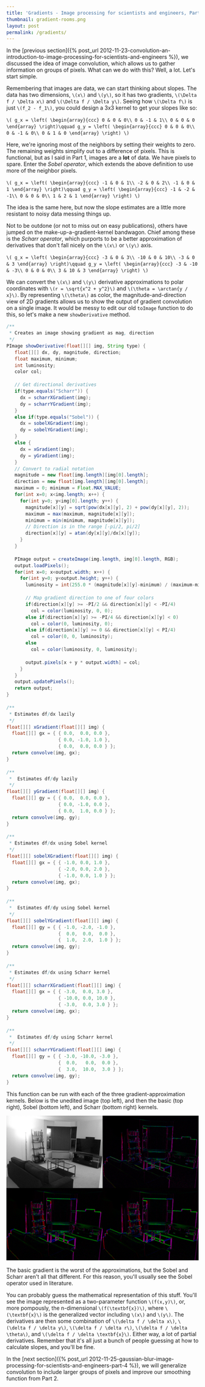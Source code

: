 ```yaml
---
title: 'Gradients - Image processing for scientists and engineers, Part 3'
thumbnail: gradient-rooms.png
layout: post
permalink: /gradients/
---
```


In the [previous section]({% post_url 2012-11-23-convolution-an-introduction-to-image-processing-for-scientists-and-engineers %}),
we discussed the idea of image convolution, which
allows us to gather information on groups of pixels. What can we do with this?
Well, a lot. Let's start simple.

Remembering that images are data, we can start thinking about slopes. The data
has two dimensions, `\(x\)` and `\(y\)`, so it has two gradients,
`\(\Delta f / \Delta x\)` and `\(\Delta f / \Delta y\)`. Seeing how
`\(\Delta f\)` is just `\(f_2 - f_1\)`, you could design a 3x3 kernel to get
your slopes like so:

`\(
g_x = \left( \begin{array}{ccc}
0 & 0 & 0\\
0 & -1 & 1\\
0 & 0 & 0
\end{array} \right)\qquad
g_y = \left( \begin{array}{ccc}
0 & 0 & 0\\
0 & -1 & 0\\
0 & 1 & 0
\end{array} \right)
\)`

Here, we're ignoring most of the neighbors by setting their weights to zero. The
remaining weights simplify out to a difference of pixels. This is functional, but
as I said in Part 1, images are a **lot** of data. We have pixels to spare. Enter
the *Sobel operator*, which extends the above definition to use more of the
neighbor pixels.

`\(
g_x = \left( \begin{array}{ccc}
-1 & 0 & 1\\
-2 & 0 & 2\\
-1 & 0 & 1
\end{array} \right)\qquad
g_y = \left( \begin{array}{ccc}
-1 & -2 & -1\\
0 & 0 & 0\\
1 & 2 & 1
\end{array} \right)
\)`

The idea is the same here, but now the slope estimates are a little more resistant
to noisy data messing things up.

Not to be outdone (or not to miss out on easy publications), others have jumped
on the make-up-a-gradient-kernel bandwagon. Chief among these is the *Scharr operator*,
which purports to be a better approximation of derivatives that don't fall nicely
on the `\(x\)` or `\(y\)` axis.

`\(
g_x = \left( \begin{array}{ccc}
-3 & 0 & 3\\
-10 & 0 & 10\\
-3 & 0 & 3
\end{array} \right)\qquad
g_y = \left( \begin{array}{ccc}
-3 & -10 & -3\\
0 & 0 & 0\\
3 & 10 & 3
\end{array} \right)
\)`

We can convert the `\(x\)` and `\(y\)` derivative approximations to polar
coordinates with `\(r = \sqrt{x^2 + y^2}\)` and `\(\theta = \arctan{y / x}\)`.
By representing `\(\theta\)` as color, the magnitude-and-direction view of 2D
gradients allows us to show the output of gradient convolution on a single image.
It would be messy to edit our old `toImage` function to do this, so let's make a
new `showDerivative` method.

```java
/**
 * Creates an image showing gradient as mag, direction
 */
PImage showDerivative(float[][] img, String type) {
   float[][] dx, dy, magnitude, direction;
   float maximum, minimum;
   int luminosity;
   color col;

   // Get directional derivatives
   if(type.equals("Scharr")) {
     dx = scharrXGradient(img);
     dy = scharrYGradient(img);
   }
   else if(type.equals("Sobel")) {
     dx = sobelXGradient(img);
     dy = sobelYGradient(img);
   }
   else {
     dx = xGradient(img);
     dy = yGradient(img);
   }
   // Convert to radial notation
   magnitude = new float[img.length][img[0].length];
   direction = new float[img.length][img[0].length];
   maximum = 0; minimum = Float.MAX_VALUE;
   for(int x=0; x<img.length; x++) {
     for(int y=0; y<img[0].length; y++) {
       magnitude[x][y] = sqrt(pow(dx[x][y], 2) + pow(dy[x][y], 2));
       maximum = max(maximum, magnitude[x][y]);
       minimum = min(minimum, magnitude[x][y]);
       // Direction is in the range [-pi/2, pi/2]
       direction[x][y] = atan(dy[x][y]/dx[x][y]);
     }
   }

   PImage output = createImage(img.length, img[0].length, RGB);
   output.loadPixels();
   for(int x=0; x<output.width; x++) {
     for(int y=0; y<output.height; y++) {
       luminosity = int(255.0 * (magnitude[x][y]-minimum) / (maximum-minimum));

       // Map gradient direction to one of four colors
       if(direction[x][y] >= -PI/2 && direction[x][y] < -PI/4)
         col = color(luminosity, 0, 0);
       else if(direction[x][y] >= -PI/4 && direction[x][y] < 0)
         col = color(0, luminosity, 0);
       else if(direction[x][y] >= 0 && direction[x][y] < PI/4)
         col = color(0, 0, luminosity);
       else
         col = color(luminosity, 0, luminosity);

       output.pixels[x + y * output.width] = col;
     }
   }
   output.updatePixels();
   return output;
}

/**
 * Estimates df/dx lazily
 */
float[][] xGradient(float[][] img) {
  float[][] gx = { { 0.0,  0.0, 0.0 },
                   { 0.0, -1.0, 1.0 },
                   { 0.0,  0.0, 0.0 } };
  return convolve(img, gx);
}

/**
 *  Estimates df/dy lazily
 */
float[][] yGradient(float[][] img) {
  float[][] gy = { { 0.0,  0.0, 0.0 },
                   { 0.0, -1.0, 0.0 },
                   { 0.0,  1.0, 0.0 } };
  return convolve(img, gy);
}

/**
 * Estimates df/dx using Sobel kernel
 */
float[][] sobelXGradient(float[][] img) {
  float[][] gx = { { -1.0, 0.0, 1.0 },
                   { -2.0, 0.0, 2.0 },
                   { -1.0, 0.0, 1.0 } };
  return convolve(img, gx);
}

/**
 *  Estimates df/dy using Sobel kernel
 */
float[][] sobelYGradient(float[][] img) {
  float[][] gy = { { -1.0, -2.0, -1.0 },
                   {  0.0,  0.0,  0.0 },
                   {  1.0,  2.0,  1.0 } };
  return convolve(img, gy);
}

/**
 * Estimates df/dx using Scharr kernel
 */
float[][] scharrXGradient(float[][] img) {
  float[][] gx = { { -3.0,  0.0, 3.0 },
                   { -10.0, 0.0, 10.0 },
                   { -3.0,  0.0, 3.0 } };
  return convolve(img, gx);
}

/**
 *  Estimates df/dy using Scharr kernel
 */
float[][] scharrYGradient(float[][] img) {
  float[][] gy = { { -3.0, -10.0, -3.0 },
                   {  0.0,   0.0,  0.0 },
                   {  3.0,  10.0,  3.0 } };
  return convolve(img, gy);
}
```

This function can be run with each of the three gradient-approximation kernels.
Below is the unedited image (top left), and then the basic (top right), Sobel
(bottom left), and Scharr (bottom right) kernels.

![](/assets/2012-11-24-gradients-image-processing-for-scientists-and-engineers-part-3/gradient-rooms.png)

The basic gradient is the worst of the approximations, but the Sobel and Scharr
aren't all that different. For this reason, you'll usually see the Sobel operator
used in literature.

You can probably guess the mathematical representation of this stuff. You'll
see the image represented as a two-parameter function `\(f(x,y)\)`, or, more
pompously, the n-dimensional `\(f(\textbf{x})\)`, where `\(\textbf{x}\)` is the
generalized vector including `\(x\)` and `\(y\)`. The derivatives are then some
combination of `\(\delta f / \delta x\)`, `\(\delta f / \delta y\)`,
`\(\delta f / \delta r\)`, `\(\delta f / \delta \theta\)`, and
`\(\delta f / \delta \textbf{x}\)`. Either way, a lot of partial derivatives.
Remember that it's all just a bunch of people guessing at how to calculate
slopes, and you'll be fine.

In the [next section]({% post_url 2012-11-25-gaussian-blur-image-processing-for-scientists-and-engineers-part-4 %}),
we will generalize convolution to include larger groups of pixels and improve
our smoothing function from Part 2.
